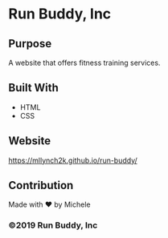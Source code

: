 # Run Buddy, Inc

## Purpose
A website that offers fitness training services.

## Built With
* HTML
* CSS

## Website
https://mllynch2k.github.io/run-buddy/

## Contribution
Made with ❤️ by Michele

### ©️2019 Run Buddy, Inc

